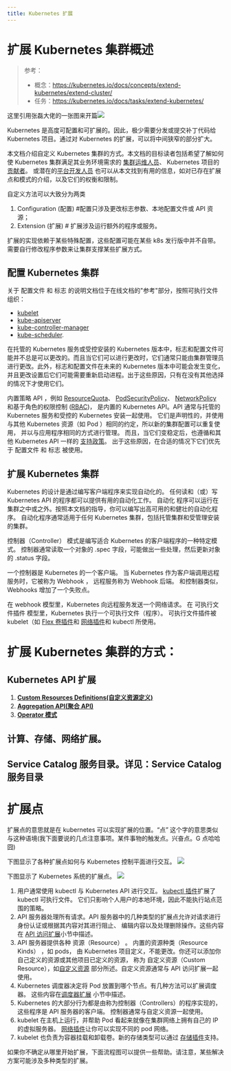 ```yaml
---
title: Kubernetes 扩展
---
```


# 扩展 Kubernetes 集群概述

> 参考：
> - 概念：<https://kubernetes.io/docs/concepts/extend-kubernetes/extend-cluster/>
> - 任务：<https://kubernetes.io/docs/tasks/extend-kubernetes/>

这里引用张磊大佬的一张图来开篇![](https://notes-learning.oss-cn-beijing.aliyuncs.com/eo9qpz/1619144340194-3bfc699a-f6ca-4732-b4f2-0d49c7512b1a.jpeg)

Kubernetes 是高度可配置和可扩展的。因此，极少需要分发或提交补丁代码给 Kubernetes 项目。通过对 Kubernetes 的扩展，可以将中间狭窄的部分扩大。

本文档介绍自定义 Kubernetes 集群的方式。本文档的目标读者包括希望了解如何使 Kubernetes 集群满足其业务环境需求的 [集群运维人员](https://kubernetes.io/zh/docs/reference/glossary/?all=true#term-cluster-operator)、 Kubernetes 项目的[贡献者](https://kubernetes.io/zh/docs/reference/glossary/?all=true#term-contributor)。 或潜在的[平台开发人员](https://kubernetes.io/zh/docs/reference/glossary/?all=true#term-platform-developer) 也可以从本文找到有用的信息，如对已存在扩展点和模式的介绍，以及它们的权衡和限制。

自定义方法可以大致分为两类

1. Configuration (配置) #配置只涉及更改标志参数、本地配置文件或 API 资源；
2. Extension (扩展) # 扩展涉及运行额外的程序或服务。

扩展的实现依赖于某些特殊配置，这些配置可能在某些 k8s 发行版中并不自带。需要自行修改程序参数来让集群支撑某些扩展方式。

## 配置 Kubernetes 集群

关于 配置文件 和 标志 的说明文档位于在线文档的"参考"部分，按照可执行文件组织：

- [kubelet](https://kubernetes.io/zh/docs/reference/command-line-tools-reference/kubelet/)
- [kube-apiserver](https://kubernetes.io/zh/docs/reference/command-line-tools-reference/kube-apiserver/)
- [kube-controller-manager](https://kubernetes.io/zh/docs/reference/command-line-tools-reference/kube-controller-manager/)
- [kube-scheduler](https://kubernetes.io/zh/docs/reference/command-line-tools-reference/kube-scheduler/).

在托管的 Kubernetes 服务或受控安装的 Kubernetes 版本中，标志和配置文件可能并不总是可以更改的。而且当它们可以进行更改时，它们通常只能由集群管理员进行更改。此外，标志和配置文件在未来的 Kubernetes 版本中可能会发生变化，并且更改设置后它们可能需要重新启动进程。出于这些原因，只有在没有其他选择的情况下才使用它们。

内置策略 API ，例如 [ResourceQuota](https://kubernetes.io/zh/docs/concepts/policy/resource-quotas/)、 [PodSecurityPolicy](https://kubernetes.io/zh/docs/concepts/policy/pod-security-policy/)、 [NetworkPolicy](https://kubernetes.io/zh/docs/concepts/services-networking/network-policies/) 和基于角色的权限控制 ([RBAC](https://kubernetes.io/zh/docs/reference/access-authn-authz/rbac/))， 是内置的 Kubernetes API。API 通常与托管的 Kubernetes 服务和受控的 Kubernetes 安装一起使用。 它们是声明性的，并使用与其他 Kubernetes 资源（如 Pod ）相同的约定，所以新的集群配置可以重复使用， 并以与应用程序相同的方式进行管理。 而且，当它们变稳定后，也遵循和其他 Kubernetes API 一样的 [支持政策](https://kubernetes.io/docs/reference/using-api/deprecation-policy/)。 出于这些原因，在合适的情况下它们优先于 配置文件 和 标志 被使用。

## 扩展 Kubernetes 集群

Kubernetes 的设计是通过编写客户端程序来实现自动化的。 任何读和（或）写 Kubernetes API 的程序都可以提供有用的自动化工作。 自动化 程序可以运行在集群之中或之外。按照本文档的指导，你可以编写出高可用的和健壮的自动化程序。 自动化程序通常适用于任何 Kubernetes 集群，包括托管集群和受管理安装的集群。

控制器（Controller） 模式是编写适合 Kubernetes 的客户端程序的一种特定模式。 控制器通常读取一个对象的 .spec 字段，可能做出一些处理，然后更新对象的 .status 字段。

一个控制器是 Kubernetes 的一个客户端。 当 Kubernetes 作为客户端调用远程服务时，它被称为 Webhook ， 远程服务称为 Webhook 后端。 和控制器类似，Webhooks 增加了一个失败点。

在 webhook 模型里，Kubernetes 向远程服务发送一个网络请求。 在 可执行文件插件 模型里，Kubernetes 执行一个可执行文件（程序）。 可执行文件插件被 kubelet（如 [Flex 卷插件](https://github.com/kubernetes/community/blob/master/contributors/devel/flexvolume.md)和 [网络插件](https://kubernetes.io/zh/docs/concepts/extend-kubernetes/compute-storage-net/network-plugins/)和 kubectl 所使用。

# 扩展 Kubernetes 集群的方式：

## Kubernetes API 扩展

1. [**Custom Resources Definitions(自定义资源定义)**](https://www.teambition.com/project/5f90e312755d8a00446050eb/app/5eba5fba6a92214d420a3219/workspaces/5f90e312c800160016ea22fb/docs/5f9a605812d5ba00014a7368)
2. [**Aggregation API(聚合 API)**](https://www.teambition.com/project/5f90e312755d8a00446050eb/app/5eba5fba6a92214d420a3219/workspaces/5f90e312c800160016ea22fb/docs/5f9a602837398300016bc061)
3. [**Operator 模式**](https://www.teambition.com/project/5f90e312755d8a00446050eb/app/5eba5fba6a92214d420a3219/workspaces/5f90e312c800160016ea22fb/docs/5f9a5fe537398300016bbb9a)

## 计算、存储、网络扩展。

## Service Catalog 服务目录。详见：Service Catalog 服务目录

# 扩展点

扩展点的意思就是在 kubernetes 可以实现扩展的位置。“点” 这个字的意思类似与这种语境(我下面要说的几点注意事项。某件事物的触发点。兴奋点。G 点哈哈囧)

下图显示了各种扩展点如何与 Kubernetes 控制平面进行交互。
![](https://notes-learning.oss-cn-beijing.aliyuncs.com/eo9qpz/1619144357206-5faf80b1-f5f1-4daa-bc39-26ab29976d5e.jpeg)

下图显示了 Kubernetes 系统的扩展点。
![](https://notes-learning.oss-cn-beijing.aliyuncs.com/eo9qpz/1619144364591-352e19a9-91b8-4a9d-a257-13dc02b6008e.jpeg)

1. 用户通常使用 kubectl 与 Kubernetes API 进行交互。 [kubectl 插件](https://kubernetes.io/zh/docs/tasks/extend-kubectl/kubectl-plugins/)扩展了 kubectl 可执行文件。 它们只影响个人用户的本地环境，因此不能执行站点范围的策略。
2. API 服务器处理所有请求。API 服务器中的几种类型的扩展点允许对请求进行身份认证或根据其内容对其进行阻止、 编辑内容以及处理删除操作。这些内容在 [API 访问扩展](https://kubernetes.io/zh/docs/concepts/extend-kubernetes/#api-access-extensions)小节中描述。
3. API 服务器提供各种 资源（Resource） 。 内置的资源种类（Resource Kinds） ，如 pods， 由 Kubernetes 项目定义，不能更改。你还可以添加你自己定义的资源或其他项目已定义的资源， 称为 自定义资源（Custom Resource），如[自定义资源](https://kubernetes.io/zh/docs/concepts/extend-kubernetes/#user-defined-types) 部分所述。自定义资源通常与 API 访问扩展一起使用。
4. Kubernetes 调度器决定将 Pod 放置到哪个节点。有几种方法可以扩展调度器。 这些内容在[调度器扩展](https://kubernetes.io/zh/docs/concepts/extend-kubernetes/#scheduler-extensions) 小节中描述。
5. Kubernetes 的大部分行为都是由称为控制器（Controllers）的程序实现的，这些程序是 API 服务器的客户端。 控制器通常与自定义资源一起使用。
6. kubelet 在主机上运行，并帮助 Pod 看起来就像在集群网络上拥有自己的 IP 的虚拟服务器。 [网络插件](https://kubernetes.io/zh/docs/concepts/extend-kubernetes/#network-plugins/)让你可以实现不同的 pod 网络。
7. kubelet 也负责为容器挂载和卸载卷。新的存储类型可以通过 [存储插件](https://kubernetes.io/docs/concepts/extend-kubernetes/#storage-plugins)支持。

如果你不确定从哪里开始扩展，下面流程图可以提供一些帮助。请注意，某些解决方案可能涉及多种类型的扩展。
